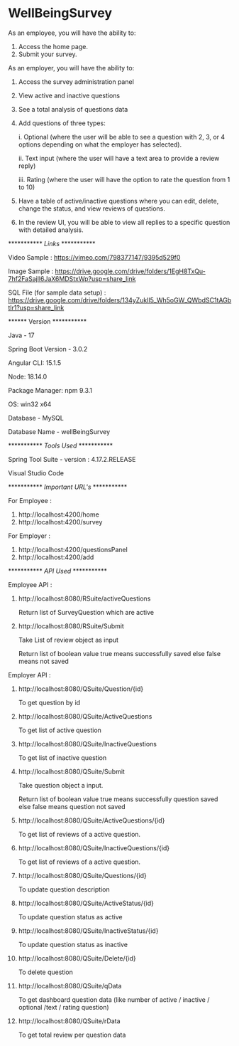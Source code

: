 # WellBeingSurvey

As an employee, you will have the ability to:

1. Access the home page.
2. Submit your survey.


As an employer, you will have the ability to:

1. Access the survey administration panel
2. View active and inactive questions
3. See a total analysis of questions data
4. Add questions of three types: 

    i. Optional (where the user will be able to see a question with 2, 3, or 4 options depending on what the employer has selected).
    
    ii. Text input (where the user will have a text area to provide a review reply) 
    
    iii. Rating (where the user will have the option to rate the question from 1 to 10)
    
5. Have a table of active/inactive questions where you can edit, delete, change the status, and view reviews of questions.
6. In the review UI, you will be able to view all replies to a specific question with detailed analysis.

*********** *Links* ***********

Video Sample : https://vimeo.com/798377147/9395d529f0


Image Sample : https://drive.google.com/drive/folders/1EgH8TxQu-7hf2FaSajll6JaX6MDStxWp?usp=share_link


SQL File (for sample data setup) : https://drive.google.com/drive/folders/134yZukIl5_Wh5oGW_QWbdSC1tAGbtlr1?usp=share_link


****** Version ***********

Java - 17

Spring Boot Version - 3.0.2

Angular CLI: 15.1.5

Node: 18.14.0

Package Manager: npm 9.3.1

OS: win32 x64


Database - MySQL 

Database Name - wellBeingSurvey




 *********** *Tools Used* ***********

Spring Tool Suite - version : 4.17.2.RELEASE

Visual Studio Code


 *********** *Important URL's*  ***********

For Employee :

1. http://localhost:4200/home
2. http://localhost:4200/survey


For Employer :

1. http://localhost:4200/questionsPanel
2. http://localhost:4200/add



 *********** *API Used*  ***********

Employee API :

1.  http://localhost:8080/RSuite/activeQuestions

    Return list of SurveyQuestion which are active

2.  http://localhost:8080/RSuite/Submit

    Take List of review object as input
    
    Return list of boolean value true means successfully saved else false means not saved

Employer API :



1.  http://localhost:8080/QSuite/Question/{id}  

    To get question by id

2.  http://localhost:8080/QSuite/ActiveQuestions

    To get list of active question
 

3.  http://localhost:8080/QSuite/InactiveQuestions

    To get list of inactive question

4.  http://localhost:8080/QSuite/Submit
  
    Take question object a input.
    
    Return list of boolean value true means successfully question saved else false means question not saved

5.  http://localhost:8080/QSuite/ActiveQuestions/{id}

    To get list of reviews of a active question.

6.  http://localhost:8080/QSuite/InactiveQuestions/{id}

    To get list of reviews of a active question.
    
7.  http://localhost:8080/QSuite/Questions/{id}

    To update question description

8.  http://localhost:8080/QSuite/ActiveStatus/{id}
    
    To update question status as active

9.  http://localhost:8080/QSuite/InactiveStatus/{id}
    
    To update question status as inactive

10. http://localhost:8080/QSuite/Delete/{id}

    To delete question

11. http://localhost:8080/QSuite/qData

    To get dashboard question data (like number of active  / inactive / optional /text / rating  question)

12. http://localhost:8080/QSuite/rData

    To get total review per question data

